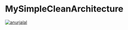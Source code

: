 # MySimpleCleanArchitecture
[![anurjalal](https://circleci.com/gh/anurjalal/MySimpleCleanArchitecture.svg?style=shield&circle-token=58c01587e1840a33cf4972245989a7ace3dc0861)](https://circleci.com/gh/anurjalal/MySimpleCleanArchitecture )

